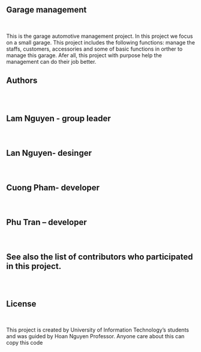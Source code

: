 <html>
<h2>Garage management</h2><br>
<p>This is the garage automotive management project. In this project we focus on a small garage. This project includes the following functions: manage the staffs, customers, accessories and some of basic functions in orther to manage this garage. Afer all, this project with purpose help the management can do their job better.</p>
<h2>Authors<h2><br>
<p>Lam Nguyen - group leader</p><br>
<p>Lan Nguyen- desinger</p><br>
<p>Cuong Pham- developer</p><br>
<p>Phu Tran – developer</p><br>

<p>See also the list of contributors who participated in this project.</p><br>
<h2>License</h2><br>
<p>This project is created by University of Information Technology’s students and was guided by Hoan Nguyen Professor. Anyone care about this can copy this code</p>
</html>

